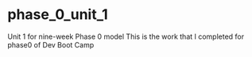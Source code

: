 phase_0_unit_1
==============

Unit 1 for nine-week Phase 0 model
This is the work that I completed for phase0 of Dev Boot Camp
